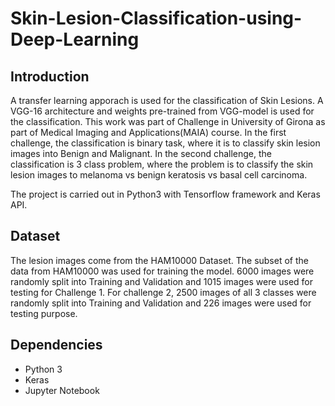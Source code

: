 # Skin-Lesion-Classification-using-Deep-Learning

## Introduction 

A transfer learning apporach is used for the classification of Skin Lesions. A VGG-16 architecture and weights pre-trained from VGG-model is used for the classification. 
This work was part of Challenge in University of Girona as part of Medical Imaging and Applications(MAIA) course. In the first challenge, the classification is binary task, 
where it is to classify skin lesion images into Benign and Malignant. In the second challenge, the classification is 3 class problem, where the problem is to classify the skin lesion images to 
melanoma vs benign keratosis vs basal cell carcinoma.


The project is carried out in Python3 with Tensorflow framework and Keras API. 
## Dataset
The lesion images come from the HAM10000 Dataset. The subset of the data from HAM10000 was used for training the model. 6000 images were randomly split into Training and Validation and 1015 images were used for testing for Challenge 1. For challenge 2, 2500 images of all 3 classes were randomly split into Training and Validation and 226 images were used for testing purpose.  


## Dependencies
- Python 3
- Keras
- Jupyter Notebook 


